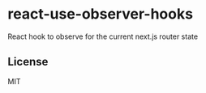 # react-use-observer-hooks
React hook to observe for the current next.js router state
## License
MIT
